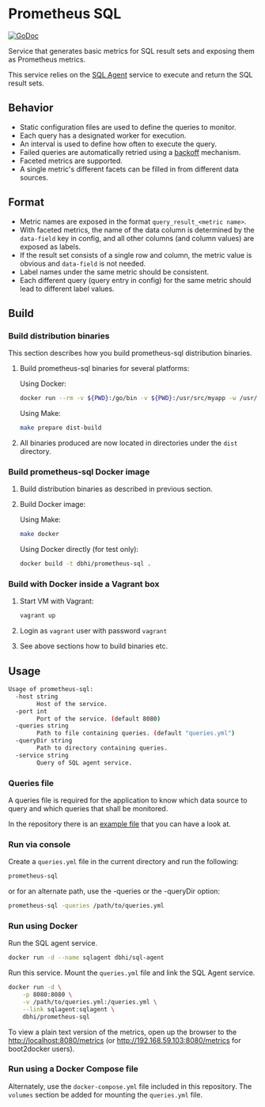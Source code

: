 # Prometheus SQL

[![GoDoc](https://godoc.org/github.com/chop-dbhi/prometheus-sql?status.svg)](https://godoc.org/github.com/chop-dbhi/prometheus-sql)

Service that generates basic metrics for SQL result sets and exposing them as Prometheus metrics.

This service relies on the [SQL Agent](https://github.com/chop-dbhi/sql-agent) service to execute and return the SQL result sets.

## Behavior

- Static configuration files are used to define the queries to monitor.
- Each query has a designated worker for execution.
- An interval is used to define how often to execute the query.
- Failed queries are automatically retried using a [backoff](https://en.wikipedia.org/wiki/Exponential_backoff) mechanism.
- Faceted metrics are supported.
- A single metric's different facets can be filled in from different data sources.

## Format

- Metric names are exposed in the format `query_result_<metric name>`.
- With faceted metrics, the name of the data column is determined by the `data-field` key in config, and all other columns (and column values) are exposed as labels.
- If the result set consists of a single row and column, the metric value is obvious and `data-field` is not needed.
- Label names under the same metric should be consistent.
- Each different query (query entry in config) for the same metric should lead to different label values.

## Build

### Build distribution binaries

This section describes how you build prometheus-sql distribution binaries.

1. Build prometheus-sql binaries for several platforms:

    Using Docker:
    ```bash
    docker run --rm -v ${PWD}:/go/bin -v ${PWD}:/usr/src/myapp -w /usr/src/myapp golang:1.8 bash -c 'make prepare dist-build'
    ```

    Using Make:
    ```bash
    make prepare dist-build
    ```

1. All binaries produced are now located in directories under the `dist` directory.

### Build prometheus-sql Docker image

1. Build distribution binaries as described in previous section.

1. Build Docker image:

    Using Make:
    ```bash
    make docker
    ```

    Using Docker directly (for test only):
    ```bash
    docker build -t dbhi/prometheus-sql .
    ```

### Build with Docker inside a Vagrant box

1. Start VM with Vagrant:

    ```bash
    vagrant up
    ```

1. Login as `vagrant` user with password `vagrant`

1. See above sections how to build binaries etc.

## Usage

```bash
Usage of prometheus-sql:
  -host string
        Host of the service.
  -port int
        Port of the service. (default 8080)
  -queries string
        Path to file containing queries. (default "queries.yml")
  -queryDir string
        Path to directory containing queries.
  -service string
        Query of SQL agent service.
```

### Queries file

A queries file is required for the application to know which data source to query and which queries that shall be monitored.

In the repository there is an [example file](example-queries.yml) that you can have a look at.

### Run via console

Create a `queries.yml` file in the current directory and run the following:

```bash
prometheus-sql
```

or for an alternate path, use the -queries or the -queryDir option:

```bash
prometheus-sql -queries /path/to/queries.yml
```

### Run using Docker

Run the SQL agent service.

```bash
docker run -d --name sqlagent dbhi/sql-agent
```

Run this service. Mount the `queries.yml` file and link the SQL Agent service.

```bash
docker run -d \
    -p 8080:8080 \
    -v /path/to/queries.yml:/queries.yml \
    --link sqlagent:sqlagent \
    dbhi/prometheus-sql
```

To view a plain text version of the metrics, open up the browser to the <http://localhost:8080/metrics> (or <http://192.168.59.103:8080/metrics> for boot2docker users).


### Run using a Docker Compose file

Alternately, use the `docker-compose.yml` file included in this repository. The `volumes` section be added for mounting the `queries.yml` file.

